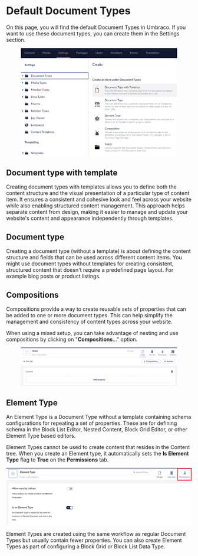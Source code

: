 # Default Document Types

On this page, you will find the default Document Types in Umbraco. If you want to use these document types, you can create them in the Settings section.

<figure><img src="../../../../../11/umbraco-cms/fundamentals/data/images/v8Screenshots/createDoctype.PNG" alt=""><figcaption></figcaption></figure>

## Document type with template

Creating document types with templates allows you to define both the content structure and the visual presentation of a particular type of content item. It ensures a consistent and cohesive look and feel across your website while also enabling structured content management. This approach helps separate content from design, making it easier to manage and update your website's content and appearance independently through templates.

## Document type

Creating a document type (without a template) is about defining the content structure and fields that can be used across different content items. You might use document types without templates for creating consistent, structured content that doesn't require a predefined page layout. For example blog posts or product listings.

## Compositions

Compositions provide a way to create reusable sets of properties that can be added to one or more document types. This can help simplify the management and consistency of content types across your website.

When using a mixed setup, you can take advantage of nesting and use compositions by clicking on "**Compositions**..." option.

<figure><img src="../../../../../11/umbraco-cms/fundamentals/data/images/v8Screenshots/createGroup_new.png" alt=""><figcaption></figcaption></figure>

## Element Type

An Element Type is a Document Type without a template containing schema configurations for repeating a set of properties. These are for defining schema in the Block List Editor, Nested Content, Block Grid Editor, or other Element Type based editors.

Element Types cannot be used to create content that resides in the Content tree. When you create an Element type, it automatically sets the **Is Element Type** flag to **True** on the **Permissions** tab.

![Element Type](../../../../../11/umbraco-cms/fundamentals/data/images/Element-Type.png)

Element Types are created using the same workflow as regular Document Types but usually contain fewer properties. You can also create Element Types as part of configuring a Block Grid or Block List Data Type.

